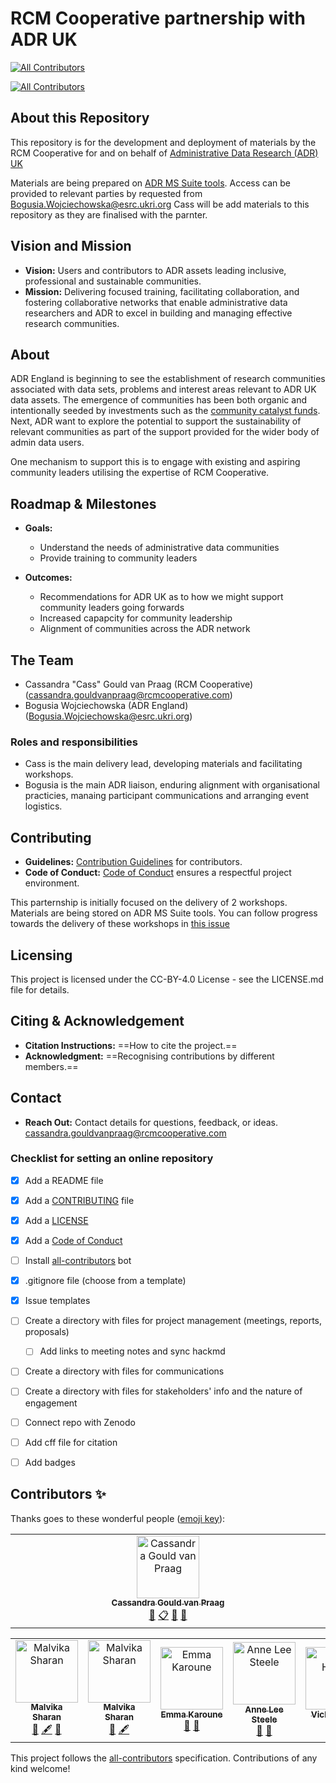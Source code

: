 # RCM Cooperative partnership with ADR UK
<!-- ALL-CONTRIBUTORS-BADGE:START - Do not remove or modify this section -->
[![All Contributors](https://img.shields.io/badge/all_contributors-1-orange.svg?style=flat-square)](#contributors-)
<!-- ALL-CONTRIBUTORS-BADGE:END -->
<!-- ALL-CONTRIBUTORS-BADGE:START - Do not remove or modify this section -->
[![All Contributors](https://img.shields.io/badge/all_contributors-6-orange.svg?style=flat-square)](#contributors-)
<!-- ALL-CONTRIBUTORS-BADGE:END -->

## About this Repository

This repository is for the development and deployment of materials by the RCM Cooperative for and on behalf of [Administrative Data Research (ADR) UK](https://www.adruk.org)

Materials are being prepared on [ADR MS Suite tools](https://ukri.sharepoint.com/:f:/r/sites/ESRCADRUKCommunityBuilding/Shared%20Documents/General?csf=1&web=1&e=VJg9fq). 
Access can be provided to relevant parties by requested from Bogusia.Wojciechowska@esrc.ukri.org
Cass will be add materials to this repository as they are finalised with the parnter.

## Vision and Mission

- **Vision:** Users and contributors to ADR assets leading inclusive, professional and sustainable communities.
- **Mission:** Delivering focused training, facilitating collaboration, and fostering collaborative networks that enable administrative data researchers and ADR to excel in building and managing effective research communities.

## About

ADR England is beginning to see the establishment of research communities associated with data sets, problems and interest areas relevant to ADR UK data assets. 
The emergence of communities has been both organic and intentionally seeded by investments such as the [community catalyst funds](https://www.adruk.org/news-publications/news-blogs/funding-opportunity-adr-england-research-community-catalysts/).
Next, ADR want to explore the potential to support the sustainability of relevant communities as part of the support provided for the wider body of admin data users.  

One mechanism to support this is to engage with existing and aspiring community leaders utilising the expertise of RCM Cooperative.
 
## Roadmap & Milestones

- **Goals:** 
    - Understand the needs of administrative data communities
    - Provide training to community leaders

- **Outcomes:** 
    - Recommendations for ADR UK as to how we might support community leaders going forwards 
    - Increased capapcity for community leadership
    - Alignment of communities across the ADR network

## The Team

- Cassandra "Cass" Gould van Praag (RCM Cooperative) (cassandra.gouldvanpraag@rcmcooperative.com)
- Bogusia Wojciechowska (ADR England) (Bogusia.Wojciechowska@esrc.ukri.org)
  
### Roles and responsibilities
- Cass is the main delivery lead, developing materials and facilitating workshops.
- Bogusia is the main ADR liaison, enduring alignment with organisational practicies, manaing participant communications and arranging event logistics. 

## Contributing

- **Guidelines:** [Contribution Guidelines](CONTRIBUTING.md) for contributors.
- **Code of Conduct:** [Code of Conduct](CODE_OF_CONDUCT.md) ensures a respectful project environment.

This parternship is initially focused on the delivery of 2 workshops. 
Materials are being stored on ADR MS Suite tools. 
You can follow progress towards the delivery of these workshops in [this issue](https://github.com/rcmcooperative/partner-ADR-UK/issues/1)


## Licensing

This project is licensed under the CC-BY-4.0 License - see the LICENSE.md file for details.

## Citing & Acknowledgement

- **Citation Instructions:** ==How to cite the project.==
- **Acknowledgment:** ==Recognising contributions by different members.==

## Contact

- **Reach Out:** Contact details for questions, feedback, or ideas.
cassandra.gouldvanpraag@rcmcooperative.com



### Checklist for setting an online repository 

- [x] Add a README file
- [x] Add a [CONTRIBUTING](CONTRIBUTING.md) file
- [x] Add a [LICENSE](LICENSE.md)
- [x] Add a [Code of Conduct](CODE_OF_CONDUCT.md)
- [ ] Install [all-contributors](https://allcontributors.org/) bot
- [x] .gitignore file (choose from a template)
- [x] Issue templates
- [ ] Create a directory with files for project management (meetings, reports, proposals)
  - [ ] Add links to meeting notes and sync hackmd
- [ ] Create a directory with files for communications
- [ ] Create a directory with files for stakeholders' info and the nature of engagement
- [ ] Connect repo with Zenodo
- [ ] Add cff file for citation
- [ ] Add badges


## Contributors ✨

Thanks goes to these wonderful people ([emoji key](https://allcontributors.org/docs/en/emoji-key)):
<!-- ALL-CONTRIBUTORS-LIST:START - Do not remove or modify this section -->
<!-- prettier-ignore-start -->
<!-- markdownlint-disable -->
<table>
  <tbody>
    <tr>
      <td align="center" valign="top" width="14.28%"><a href="https://github.com/cassgvp"><img src="https://avatars.githubusercontent.com/u/43407869?v=4?s=100" width="100px;" alt="Cassandra Gould van Praag"/><br /><sub><b>Cassandra Gould van Praag</b></sub></a><br /><a href="https://github.com/rcmcooperative/partner-ADR-UK/commits?author=cassgvp" title="Documentation">📖</a> <a href="#eventOrganizing-cassgvp" title="Event Organizing">📋</a> <a href="#ideas-cassgvp" title="Ideas, Planning, & Feedback">🤔</a> <a href="#projectManagement-cassgvp" title="Project Management">📆</a></td>
    </tr>
  </tbody>
</table>

<!-- markdownlint-restore -->
<!-- prettier-ignore-end -->

<!-- ALL-CONTRIBUTORS-LIST:END -->

<!-- ALL-CONTRIBUTORS-LIST:START - Do not remove or modify this section -->
<!-- prettier-ignore-start -->
<!-- markdownlint-disable -->
<table>
  <tbody>
    <tr>
      <td align="center" valign="top" width="14.28%"><a href="http://malvikasharan.github.io/"><img src="https://avatars.githubusercontent.com/u/5370471?v=4?s=100" width="100px;" alt="Malvika Sharan"/><br /><sub><b>Malvika Sharan</b></sub></a><br /><a href="#ideas-malvikasharan" title="Ideas, Planning, & Feedback">🤔</a> <a href="#content-malvikasharan" title="Content">🖋</a> <a href="https://github.com/the-turing-way/reproducible-project-template/commits?author=malvikasharan" title="Documentation">📖</a></td>
      <td align="center"><a href="http://malvikasharan.github.io/"><img src="https://avatars.githubusercontent.com/u/5370471?v=4?s=100" width="100px;" alt="Malvika Sharan"/><br /><sub><b>Malvika Sharan</b></sub></a><br /><a href="#ideas-malvikasharan" title="Ideas, Planning, & Feedback">🤔</a> <a href="#content-malvikasharan" title="Content">🖋</a></td>
      <td align="center"><a href="https://github.com/EKaroune"><img src="https://avatars.githubusercontent.com/u/58147174?v=4?s=100" width="100px;" alt="Emma Karoune"/><br /><sub><b>Emma Karoune</b></sub></a><br /><a href="#ideas-EKaroune" title="Ideas, Planning, & Feedback">🤔</a> <a href="https://github.com/alan-turing-institute/reproducible-project-template/commits?author=EKaroune" title="Documentation">📖</a></td>
      <td align="center"><a href="http://www.aleesteele.com"><img src="https://avatars.githubusercontent.com/u/18509789?v=4?s=100" width="100px;" alt="Anne Lee Steele"/><br /><sub><b>Anne Lee Steele</b></sub></a><br /><a href="#ideas-aleesteele" title="Ideas, Planning, & Feedback">🤔</a> <a href="https://github.com/alan-turing-institute/reproducible-project-template/commits?author=aleesteele" title="Documentation">📖</a></td>
      <td align="center"><a href="https://github.com/vhellon"><img src="https://avatars.githubusercontent.com/u/93144591?v=4?s=100" width="100px;" alt="Vicky Hellon"/><br /><sub><b>Vicky Hellon</b></sub></a><br /><a href="#ideas-vhellon" title="Ideas, Planning, & Feedback">🤔</a> <a href="https://github.com/alan-turing-institute/reproducible-project-template/commits?author=vhellon" title="Documentation">📖</a></td>
      <td align="center"><a href="http://jending.com"><img src="https://avatars.githubusercontent.com/u/5104098?v=4?s=100" width="100px;" alt="Jennifer Ding"/><br /><sub><b>Jennifer Ding</b></sub></a><br /><a href="#content-dingaaling" title="Content">🖋</a> <a href="https://github.com/alan-turing-institute/reproducible-project-template/commits?author=dingaaling" title="Documentation">📖</a> <a href="#ideas-dingaaling" title="Ideas, Planning, & Feedback">🤔</a></td>
      <td align="center"><a href="http://lappland.io"><img src="https://avatars.githubusercontent.com/u/51458?v=4?s=100" width="100px;" alt="Hilmar Lapp"/><br /><sub><b>Hilmar Lapp</b></sub></a><br /><a href="https://github.com/alan-turing-institute/reproducible-project-template/issues?q=author%3Ahlapp" title="Bug reports">🐛</a></td>
    </tr>
  </tbody>
</table>

<!-- markdownlint-restore -->
<!-- prettier-ignore-end -->

<!-- ALL-CONTRIBUTORS-LIST:END -->

This project follows the [all-contributors](https://github.com/all-contributors/all-contributors) specification. Contributions of any kind welcome!
